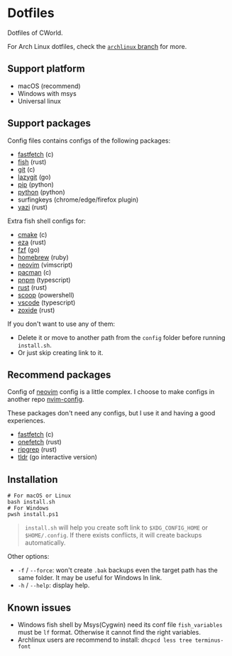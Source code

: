 # Dotfiles

Dotfiles of CWorld.

For Arch Linux dotfiles, check the [`archlinux` branch](https://github.com/cworld1/dotfiles/tree/archlinux) for more.

## Support platform

- macOS (recommend)
- Windows with msys
- Universal linux

## Support packages

Config files contains configs of the following packages:

- [fastfetch](https://github.com/fastfetch-cli/fastfetch) (c)
- [fish](https://github.com/fish-shell/fish-shell) (rust)
- [git](https://github.com/git/git) (c)
- [lazygit](https://github.com/jesseduffield/lazygit) (go)
- [pip](https://github.com/pypa/pip) (python)
- [python](https://github.com/python/cpython) (python)
- surfingkeys (chrome/edge/firefox plugin)
- [yazi](https://github.com/sxyazi/yazi) (rust)

Extra fish shell configs for:

- [cmake](https://github.com/Kitware/CMake) (c)
- [eza](https://github.com/eza-community/eza) (rust)
- [fzf](https://github.com/junegunn/fzf) (go)
- [homebrew](https://github.com/Homebrew/brew) (ruby)
- [neovim](https://github.com/neovim/neovim) (vimscript)
- [pacman](https://gitlab.archlinux.org/pacman/pacman) (c)
- [pnpm](https://github.com/pnpm/pnpm) (typescript)
- [rust](https://github.com/rust-lang/rust) (rust)
- [scoop](https://github.com/ScoopInstaller/Scoop) (powershell)
- [vscode](https://github.com/microsoft/vscode) (typescript)
- [zoxide](https://github.com/ajeetdsouza/zoxide) (rust)

If you don't want to use any of them:

- Delete it or move to another path from the `config` folder before running `install.sh`.
- Or just skip creating link to it.

## Recommend packages

Config of [neovim](https://github.com/neovim/neovim) config is a little complex. I choose to make configs in another repo [nvim-config](https://github.com/cworld1/nvim-config/).

These packages don't need any configs, but I use it and having a good experiences.

- [fastfetch](https://github.com/fastfetch-cli/fastfetch) (c)
- [onefetch](https://github.com/o2sh/onefetch/) (rust)
- [ripgrep](https://github.com/BurntSushi/ripgrep) (rust)
- [tldr](https://github.com/isacikgoz/tldr) (go interactive version)

## Installation

```shell
# For macOS or Linux
bash install.sh
# For Windows
pwsh install.ps1
```

> `install.sh` will help you create soft link to `$XDG_CONFIG_HOME` or `$HOME/.config`. If there exists conflicts, it will create backups automatically.

Other options:

- `-f` / `--force`: won't create `.bak` backups even the target path has the same folder. It may be useful for Windows ln link.
- `-h` / `--help`: display help.

## Known issues

- Windows fish shell by Msys(Cygwin) need its conf file `fish_variables` must be `lf` format. Otherwise it cannot find the right variables.
- Archlinux users are recommend to install: `dhcpcd less tree terminus-font`
